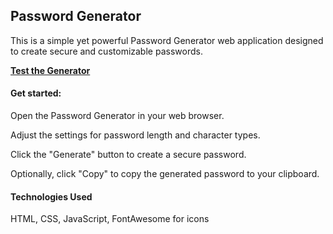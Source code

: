 ## Password Generator

This is a simple yet powerful Password Generator web application designed to create secure and customizable passwords.

[**Test the Generator**](https://street-magician.github.io/PassWordGenerator/)

#### Get started:

Open the Password Generator in your web browser.

Adjust the settings for password length and character types.

Click the "Generate" button to create a secure password.

Optionally, click "Copy" to copy the generated password to your clipboard.

#### Technologies Used

HTML, CSS, JavaScript, FontAwesome for icons
